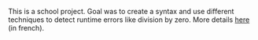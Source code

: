This is a school project. Goal was to create a syntax and use different techniques to detect runtime errors like division by zero. More details [here](http://iamlookingforaninternship.com/ressources/AIReport.pdf) (in french).
